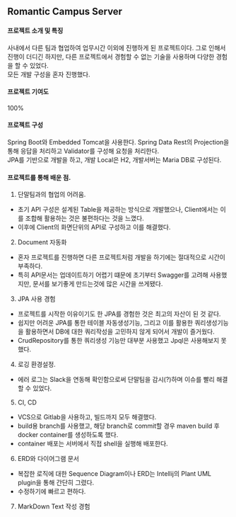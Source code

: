 ## Romantic Campus Server

#### 프로젝트 소개 및 특징
사내에서 다른 팀과 협업하여 업무시간 이외에 진행하게 된 프로젝트이다. 그로 인해서 진행이 더디긴 하지만, 다른 프로젝트에서 경험할 수 없는 기술을 사용하며 다양한 경험을 할 수 있었다.  
모든 개발 구성을 혼자 진행했다.
  
#### 프로젝트 기여도
100%

#### 프로젝트 구성
Spring Boot와 Embedded Tomcat을 사용한다. Spring Data Rest의 Projection을 통해 응답을 처리하고 Validator를 구성해 요청을 처리한다.  
JPA를 기반으로 개발을 하고, 개발 Local은 H2, 개발서버는 Maria DB로 구성된다.  

#### 프로젝트를 통해 배운 점.
1. 단말팀과의 협업의 어려움.
  - 초기 API 구성은 설계된 Table을 제공하는 방식으로 개발했으나, Client에서는 이를 조합해 활용하는 것은 불편하다는 것을 느꼈다.
  - 이후에 Client의 화면단위의 API로 구성하고 이를 해결했다.
2. Document 자동화
  - 혼자 프로젝트를 진행하면 다른 프로젝트처럼 개발을 하기에는 절대적으로 시간이 부족하다.
  - 특히 API문서는 업데이트하기 어렵기 떄문에 초기부터 Swagger를 고려해 사용했지만, 문서를 보기좋게 만드는것에 많은 시간을 쓰게됐다.
3. JPA 사용 경험
  - 프로젝트를 시작한 이유이기도 한 JPA를 경험한 것은 최고의 자산이 된 것 같다.
  - 쉽지만 어려운 JPA를 통한 테이블 자동생성기능, 그리고 이를 활용한 쿼리생성기능을 활용하면서 DB에 대한 쿼리작성을 고민하지 않게 되어서 개발이 즐거웠다.
  - CrudRepository를 통한 쿼리생성 기능만 대부분 사용했고 Jpql은 사용해보지 못했다.
4. 로깅 환경설정.
  - 에러 로그는 Slack을 연동해 확인함으로써 단말팀을 감시(?)하며 이슈를 빨리 해결할 수 있었다.
5. CI, CD
  - VCS으로 Gitlab을 사용하고, 빌드까지 모두 해결했다.
  - build용 branch를 사용했고, 해당 branch로 commit할 경우 maven build 후 docker container를 생성하도록 했다.
  - container 배포는 서버에서 직접 shell을 실행해 배포한다.
6. ERD와 다이어그램 문서
  - 복잡한 로직에 대한 Sequence Diagram이나 ERD는 Intellij의 Plant UML plugin을 통해 간단히 그렸다.
  - 수정하기에 빠르고 편하다.
7. MarkDown Text 작성 경험